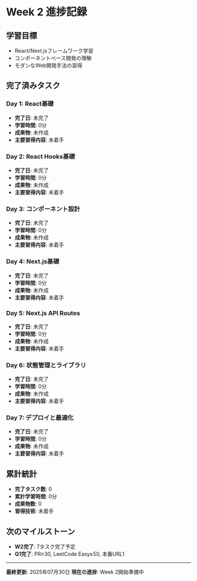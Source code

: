 # Week 2 進捗記録

## 学習目標
- React/Next.jsフレームワーク学習
- コンポーネントベース開発の理解
- モダンなWeb開発手法の習得

## 完了済みタスク

### Day 1: React基礎
- **完了日**: 未完了
- **学習時間**: 0分
- **成果物**: 未作成
- **主要習得内容**: 未着手

### Day 2: React Hooks基礎
- **完了日**: 未完了
- **学習時間**: 0分
- **成果物**: 未作成
- **主要習得内容**: 未着手

### Day 3: コンポーネント設計
- **完了日**: 未完了
- **学習時間**: 0分
- **成果物**: 未作成
- **主要習得内容**: 未着手

### Day 4: Next.js基礎
- **完了日**: 未完了
- **学習時間**: 0分
- **成果物**: 未作成
- **主要習得内容**: 未着手

### Day 5: Next.js API Routes
- **完了日**: 未完了
- **学習時間**: 0分
- **成果物**: 未作成
- **主要習得内容**: 未着手

### Day 6: 状態管理とライブラリ
- **完了日**: 未完了
- **学習時間**: 0分
- **成果物**: 未作成
- **主要習得内容**: 未着手

### Day 7: デプロイと最適化
- **完了日**: 未完了
- **学習時間**: 0分
- **成果物**: 未作成
- **主要習得内容**: 未着手

## 累計統計
- **完了タスク数**: 0
- **累計学習時間**: 0分
- **成果物数**: 0
- **習得技術**: 未着手

## 次のマイルストーン
- **W2完了**: 7タスク完了予定
- **Q1完了**: PR≥30, LeetCode Easy≥50, 本番URL1

---

**最終更新**: 2025年07月30日
**現在の進捗**: Week 2開始準備中 